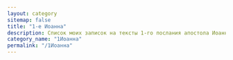```yaml
---
layout: category
sitemap: false
title: "1-е Иоанна"
description: Список моих записок на тексты 1-го послания апостола Иоанна
category_name: "1Иоанна"
permalink: "/1Иоанна"
---
```

